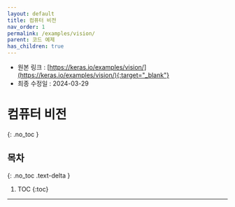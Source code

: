```yaml
---
layout: default
title: 컴퓨터 비전
nav_order: 1
permalink: /examples/vision/
parent: 코드 예제
has_children: true
---
```


* 원본 링크 : [https://keras.io/examples/vision/](https://keras.io/examples/vision/){:target="_blank"}
* 최종 수정일 : 2024-03-29

# 컴퓨터 비전
{: .no_toc }

## 목차
{: .no_toc .text-delta }

1. TOC
{:toc}

---
